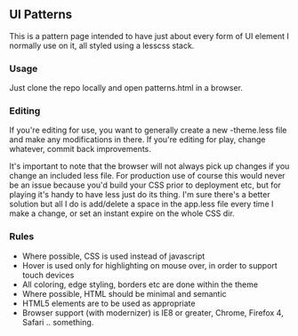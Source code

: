 ## UI Patterns

This is a pattern page intended to have just about every form of UI element I normally use on it, all styled using a lesscss stack.

### Usage

Just clone the repo locally and open patterns.html in a browser.

### Editing

If you're editing for use, you want to generally create a new -theme.less file and make any modifications in there. If
you're editing for play, change whatever, commit back improvements.

It's important to note that the browser will not always pick up changes if you change an included less file. For
production use of course this would never be an issue because you'd build your CSS prior to deployment etc, but for
playing it's handy to have less just do its thing. I'm sure there's a better solution but all I do is add/delete a
space in the app.less file every time I make a change, or set an instant expire on the whole CSS dir.

### Rules

* Where possible, CSS is used instead of javascript
* Hover is used only for highlighting on mouse over, in order to support touch devices
* All coloring, edge styling, borders etc are done within the theme
* Where possible, HTML should be minimal and semantic
* HTML5 elements are to be used as appropriate
* Browser support (with modernizer) is IE8 or greater, Chrome, Firefox 4, Safari .. something.
